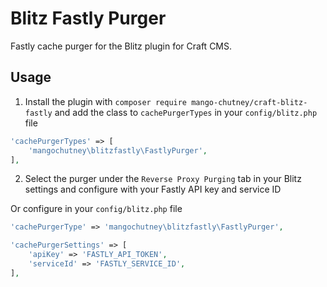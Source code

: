 # Blitz Fastly Purger

Fastly cache purger for the Blitz plugin for Craft CMS.

## Usage

1. Install the plugin with `composer require mango-chutney/craft-blitz-fastly` and add the class to `cachePurgerTypes` in your `config/blitz.php` file

```php
'cachePurgerTypes' => [
    'mangochutney\blitzfastly\FastlyPurger',
],
```

2. Select the purger under the `Reverse Proxy Purging` tab in your Blitz settings and configure with your Fastly API key and service ID

Or configure in your `config/blitz.php` file

```php
'cachePurgerType' => 'mangochutney\blitzfastly\FastlyPurger',

'cachePurgerSettings' => [
    'apiKey' => 'FASTLY_API_TOKEN',
    'serviceId' => 'FASTLY_SERVICE_ID',
],
```

